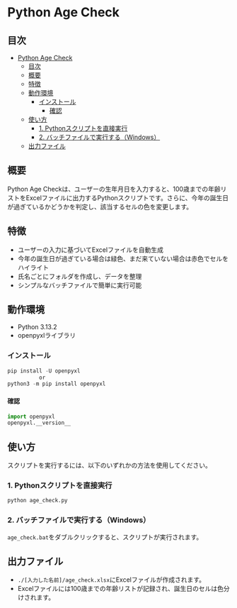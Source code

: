 # Python Age Check

## 目次

- [Python Age Check](#python-age-check)
  - [目次](#目次)
  - [概要](#概要)
  - [特徴](#特徴)
  - [動作環境](#動作環境)
    - [インストール](#インストール)
      - [確認](#確認)
  - [使い方](#使い方)
    - [1. Pythonスクリプトを直接実行](#1-pythonスクリプトを直接実行)
    - [2. バッチファイルで実行する（Windows）](#2-バッチファイルで実行するwindows)
  - [出力ファイル](#出力ファイル)

## 概要

Python Age Checkは、ユーザーの生年月日を入力すると、100歳までの年齢リストをExcelファイルに出力するPythonスクリプトです。さらに、今年の誕生日が過ぎているかどうかを判定し、該当するセルの色を変更します。

## 特徴

- ユーザーの入力に基づいてExcelファイルを自動生成
- 今年の誕生日が過ぎている場合は緑色、まだ来ていない場合は赤色でセルをハイライト
- 氏名ごとにフォルダを作成し、データを整理
- シンプルなバッチファイルで簡単に実行可能

## 動作環境

- Python 3.13.2
- openpyxlライブラリ

### インストール

```powershell
pip install -U openpyxl
          or
python3 -m pip install openpyxl
```

#### 確認

```python
import openpyxl
openpyxl.__version__
```

## 使い方

スクリプトを実行するには、以下のいずれかの方法を使用してください。

### 1. Pythonスクリプトを直接実行

```bash
python age_check.py
```

### 2. バッチファイルで実行する（Windows）

`age_check.bat`をダブルクリックすると、スクリプトが実行されます。

## 出力ファイル

- `./[入力した名前]/age_check.xlsx`にExcelファイルが作成されます。
- Excelファイルには100歳までの年齢リストが記録され、誕生日のセルは色分けされます。
